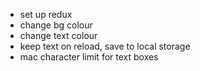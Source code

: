 - set up redux
- change bg colour
- change text colour
- keep text on reload, save to local storage
- mac character limit for text boxes
